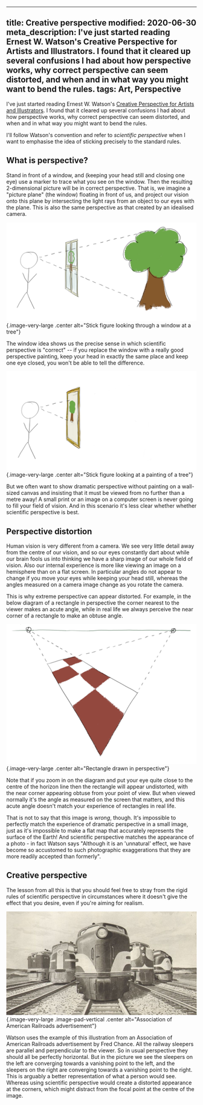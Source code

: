 ----
title: Creative perspective
modified: 2020-06-30
meta_description: I've just started reading Ernest W. Watson's Creative Perspective for Artists and Illustrators. I found that it cleared up several confusions I had about how perspective works, why correct perspective can seem distorted, and when and in what way you might want to bend the rules.
tags: Art, Perspective
----

I've just started reading Ernest W. Watson's [Creative Perspective for Artists and Illustrators](https://www.amazon.com/Creative-Perspective-Artists-Illustrators-Instruction/dp/0486273377). I found that it cleared up several confusions I had about how perspective works, why correct perspective can seem distorted, and when and in what way you might want to bend the rules.

I'll follow Watson's convention and refer to *scientific perspective* when I want to emphasise the idea of sticking precisely to the standard rules.

## What is perspective?

Stand in front of a window, and (keeping your head still and closing one eye) use a marker to trace what you see on the window. Then the resulting 2-dimensional picture will be in correct perspective. That is, we imagine a "picture plane" (the window) floating in front of us, and project our vision onto this plane by intersecting the light rays from an object to our eyes with the plane. This is also the same perspective as that created by an idealised camera.

![](/images/perspective-window.png){.image-very-large .center alt="Stick figure looking through a window at a tree"}

<!--more-->

The window idea shows us the precise sense in which scientific perspective is "correct" -- if you replace the window with a really good perspective painting, keep your head in exactly the same place and keep one eye closed, you won't be able to tell the difference.

![](/images/perspective-painting.png){.image-very-large .center alt="Stick figure looking at a painting of a tree"}

But we often want to show dramatic perspective without painting on a wall-sized canvas and insisting that it must be viewed from no further than a metre away! A small print or an image on a computer screen is never going to fill your field of vision. And in this scenario it's less clear whether whether scientific perspective is best.

## Perspective distortion

Human vision is very different from a camera. We see very little detail away from the centre of our vision, and so our eyes constantly dart about while our brain fools us into thinking we have a sharp image of our whole field of vision. Also our internal experience is more like viewing an image on a hemisphere than on a flat screen. In particular angles do not appear to change if you move your eyes while keeping your head still, whereas the angles measured on a camera image change as you rotate the camera.

This is why extreme perspective can appear distorted. For example, in the below diagram of a rectangle in perspective the corner nearest to the viewer makes an acute angle, while in real life we always perceive the near corner of a rectangle to make an obtuse angle.

![](/images/distorted-rectangle.png){.image-very-large .center alt="Rectangle drawn in perspective"}

Note that if you zoom in on the diagram and put your eye quite close to the centre of the horizon line then the rectangle will appear undistorted, with the near corner appearing obtuse from your point of view. But when viewed normally it's the angle as measured on the screen that matters, and this acute angle doesn't match your experience of rectangles in real life.

That is not to say that this image is *wrong*, though. It's impossible to perfectly match the experience of dramatic perspective in a small image, just as it's impossible to make a flat map that accurately represents the surface of the Earth! And scientific perspective matches the appearance of a photo - in fact Watson says "Although it is an 'unnatural' effect, we have become so accustomed to such photographic exaggerations that they are more readily accepted than formerly".

## Creative perspective

The lesson from all this is that you should feel free to stray from the rigid rules of scientific perspective in circumstances where it doesn't give the effect that you desire, even if you're aiming for realism.

![](/images/railroad.jpg){.image-very-large .image-pad-vertical .center alt="Association of American Railroads advertisement"}

Watson uses the example of this illustration from an Association of American Railroads advertisement by Fred Chance. All the railway sleepers are parallel and perpendicular to the viewer. So in usual perspective they should all be perfectly horizontal. But in the picture we see the sleepers on the left are converging towards a vanishing point to the left, and the sleepers on the right are converging towards a vanishing point to the right. This is arguably a better representation of what a person would see. Whereas using scientific perspective would create a distorted appearance at the corners, which might distract from the focal point at the centre of the image.
